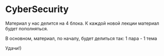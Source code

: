 # CyberSecurity

Материал у нас делится на 4 блока.
 К каждой новой лекции материал будет пополняться.

В основном, материал, по началу, будет делиться так: 1 пара - 1 тема


Удачи!)
